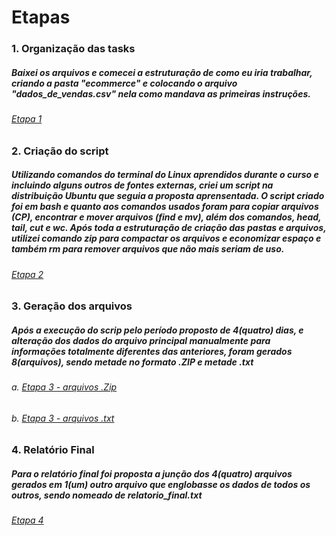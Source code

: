 # Etapas

### 1. Organização das tasks
 ##### Baixei os arquivos e comecei a estruturação de como eu iria trabalhar, criando a pasta "ecommerce" e colocando o arquivo "dados_de_vendas.csv" nela como mandava as primeiras instruções.
  ###### [Etapa 1](/Sprint%201/desafio/ecommerce)
### 2. Criação do script
 ##### Utilizando comandos do terminal do Linux aprendidos durante o curso e incluindo alguns outros de fontes externas, criei um script na distribuição Ubuntu que seguia a proposta aprensentada. O script criado foi em bash e quanto aos comandos usados foram para copiar arquivos (CP), encontrar e mover arquivos (find e mv), além dos comandos, head, tail, cut e wc. Após toda a estruturação de criação das pastas e arquivos, utilizei comando zip para compactar os arquivos e economizar espaço e também rm para remover arquivos que não mais seriam de uso.
  ###### [Etapa 2](/Sprint%201/desafio/ecommerce/processamento_de_vendas.sh)
### 3. Geração dos arquivos
##### Após a execução do scrip pelo período proposto de 4(quatro) dias, e alteração dos dados do arquivo principal manualmente para informações totalmente diferentes das anteriores, foram gerados 8(arquivos), sendo metade no formato .ZIP e metade .txt
  ###### a. [Etapa 3 - arquivos .Zip](/Sprint%201/desafio/ecommerce/vendas/backup)
  ###### b. [Etapa 3 - arquivos .txt](/Sprint%201/desafio/ecommerce/relatorios)
### 4. Relatório Final
 ##### Para o relatório final foi proposta a junção dos 4(quatro) arquivos gerados em 1(um) outro arquivo que englobasse os dados de todos os outros, sendo nomeado de relatorio_final.txt
  ###### [Etapa 4](/Sprint%201/desafio/ecommerce/relatorios/relatorio_final.txt)
  
